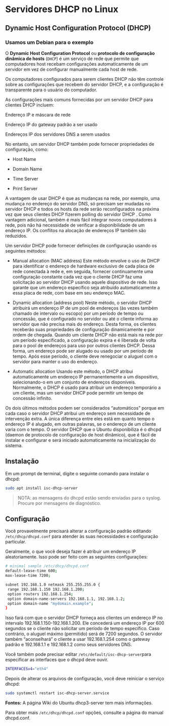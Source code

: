 # Servidores DHCP no Linux

## Dynamic Host Configuration Protocol (DHCP)

### Usamos um Debian para o exemplo

O **Dynamic Host Configuration Protocol** ou **protocolo de configuração dinâmica de hosts** (`DHCP`) é um serviço de rede que permite que computadores host recebam configurações automaticamente de um servidor em vez de configurar manualmente cada host de rede. 

Os computadores configurados para serem clientes DHCP não têm controle sobre as configurações que recebem do servidor DHCP, e a configuração é transparente para o usuário do computador.

As configurações mais comuns fornecidas por um servidor DHCP para clientes DHCP incluem:

Endereço IP e máscara de rede

Endereço IP do gateway padrão a ser usado

Endereços IP dos servidores DNS a serem usados

No entanto, um servidor DHCP também pode fornecer propriedades de configuração, como:


* Host Name

* Domain Name

* Time Server

* Print Server


A vantagem de usar DHCP é que as mudanças na rede, por exemplo, uma mudança no endereço do servidor DNS, só precisam ser mudadas no servidor DHCP e todos os hosts da rede serão reconfigurados na próxima vez que seus clientes DHCP fizerem polling do servidor DHCP . Como vantagem adicional, também é mais fácil integrar novos computadores à rede, pois não há necessidade de verificar a disponibilidade de um endereço IP. Os conflitos na alocação de endereços IP também são reduzidos.

Um servidor DHCP pode fornecer definições de configuração usando os seguintes métodos:

* Manual allocation (MAC address)
Este método envolve o uso de DHCP para identificar o endereço de hardware exclusivo de cada placa de rede conectada à rede e, em seguida, fornecer continuamente uma configuração constante cada vez que o cliente DHCP faz uma solicitação ao servidor DHCP usando aquele dispositivo de rede. Isso garante que um endereço específico seja atribuído automaticamente a essa placa de rede, com base em seu endereço MAC.

* Dynamic allocation (address pool)
Neste método, o servidor DHCP atribuirá um endereço IP de um pool de endereços (às vezes também chamado de intervalo ou escopo) por um período de tempo ou concessão, que é configurado no servidor ou até o cliente informa ao servidor que não precisa mais do endereço. Desta forma, os clientes receberão suas propriedades de configuração dinamicamente e por ordem de chegada. Quando um cliente DHCP não está mais na rede por um período especificado, a configuração expira e é liberada de volta para o pool de endereços para uso por outros clientes DHCP. Dessa forma, um endereço pode ser alugado ou usado por um período de tempo. Após esse período, o cliente deve renegociar o aluguel com o servidor para manter o uso do endereço.

* Automatic allocation
Usando este método, o DHCP atribui automaticamente um endereço IP permanentemente a um dispositivo, selecionando-o em um conjunto de endereços disponíveis. Normalmente, o DHCP é usado para atribuir um endereço temporário a um cliente, mas um servidor DHCP pode permitir um tempo de concessão infinito.

Os dois últimos métodos podem ser considerados “automáticos” porque em cada caso o servidor DHCP atribui um endereço sem necessidade de intervenção extra. A única diferença entre eles está em quanto tempo o endereço IP é alugado, em outras palavras, se o endereço de um cliente varia com o tempo. O servidor DHCP que o Ubuntu disponibiliza é o dhcpd (daemon de protocolo de configuração de host dinâmico), que é fácil de instalar e configurar e será iniciado automaticamente na inicialização do sistema.


## Instalação

Em um prompt de terminal, digite o seguinte comando para instalar o dhcpd:

```bash
sudo apt install isc-dhcp-server
```

> NOTA: as mensagens do dhcpd estão sendo enviadas para o syslog. Procure por mensagens de diagnóstico.


## Configuração


Você provavelmente precisará alterar a configuração padrão editando `/etc/dhcp/dhcpd.conf` para atender às suas necessidades e configuração particular.

Geralmente, o que você deseja fazer é atribuir um endereço IP aleatoriamente. Isso pode ser feito com as seguintes configurações:

```bash
# minimal sample /etc/dhcp/dhcpd.conf
default-lease-time 600;
max-lease-time 7200;

subnet 192.168.1.0 netmask 255.255.255.0 {
 range 192.168.1.150 192.168.1.200;
 option routers 192.168.1.254;
 option domain-name-servers 192.168.1.1, 192.168.1.2;
 option domain-name "mydomain.example";
}
```

Isso fará com que o servidor DHCP forneça aos clientes um endereço IP no intervalo 192.168.1.150-192.168.1.200. Ele concederá um endereço IP por 600 segundos se o cliente não solicitar um período de tempo específico. Caso contrário, o aluguel máximo (permitido) será de 7200 segundos. O servidor também “aconselhará” o cliente a usar 192.168.1.254 como o gateway padrão e 192.168.1.1 e 192.168.1.2 como seus servidores DNS.

Você também pode precisar editar `/etc/default/isc-dhcp-server`para especificar as interfaces que o dhcpd deve ouvir.

```bash
INTERFACESv4="eth4"
```

Depois de alterar os arquivos de configuração, você deve reiniciar o serviço dhcpd:

```bash
sudo systemctl restart isc-dhcp-server.service
```

**Fontes:**
A página Wiki do Ubuntu dhcp3-server tem mais informações.

Para obter mais `/etc/dhcp/dhcpd.conf` opções, consulte a página do manual dhcpd.conf.
